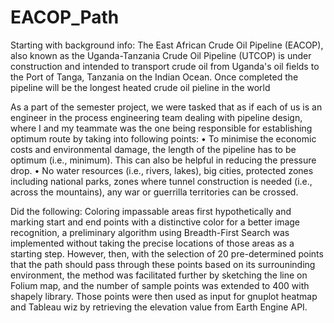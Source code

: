 # EACOP_Path
Starting with background info:
The East African Crude Oil Pipeline (EACOP), also known as the Uganda-Tanzania Crude Oil Pipeline (UTCOP) is under construction and intended to transport crude oil from Uganda's oil fields to the Port of Tanga, Tanzania on the Indian Ocean. Once completed the pipeline will be the longest heated crude oil pieline in the world

As a part of the semester project, we were tasked that as if each of us is an engineer in the process engineering team dealing with pipeline design, where I and my teammate was the one being responsible for establishing optimum route by taking into following points:
• To minimise the economic costs and environmental damage, the length of the pipeline has to be 
optimum (i.e., minimum). This can also be helpful in reducing the pressure drop.
• No water resources (i.e., rivers, lakes), big cities, protected zones including national parks, zones 
where tunnel construction is needed (i.e., across the mountains), any war or guerrilla territories can be crossed.

Did the following:
Coloring impassable areas first hypothetically and marking start and end points with a distinctive color for a better image recognition, a preliminary algorithm using Breadth-First Search was implemented without taking the precise locations of those areas as a starting step.
However, then, with the selection of 20 pre-determined points that the path should pass through these points based on its surrouninding environment, the method was facilitated further by sketching the line on Folium map, and the number of sample points was extended to 400 with shapely library. Those points were then used as input for gnuplot heatmap and Tableau wiz by retrieving the elevation value from Earth Engine API.
